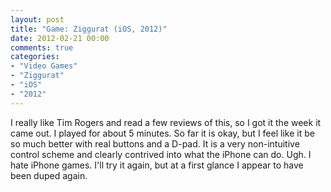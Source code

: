 ```yaml
---
layout: post
title: "Game: Ziggurat (iOS, 2012)"
date: 2012-02-21 00:00
comments: true
categories:
- "Video Games"
- "Ziggurat"
- "iOS"
- "2012"
---
```


I really like Tim Rogers and read a few reviews of this, so I got
it the week it came out. I played for about 5 minutes. So far it
is okay, but I feel like it be so much better with real buttons
and a D-pad. It is a very non-intuitive control scheme and clearly
contrived into what the iPhone can do. Ugh. I hate iPhone
games. I'll try it again, but at a first glance I appear to have
been duped again.    
